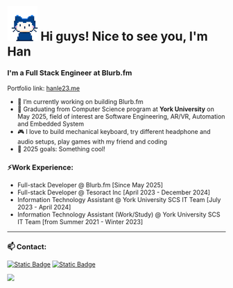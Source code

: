 <h1><img src="blob/master/rushil-whisper.gif" width="70"/> Hi guys! Nice to see you, I'm Han</h1>

### I'm a Full Stack Engineer at Blurb.fm
Portfolio link: [hanle23.me](https://hanle23.me/)

- 🔭 I’m currently working on building Blurb.fm
- 🏫 Graduating from Computer Science program at **York University** on May 2025, field of interest are Software Engineering, AR/VR, Automation and Embedded System
- 🎮 I love to build mechanical keyboard, try different headphone and audio setups, play games with my friend and coding
- 🎯 2025 goals: Something cool!

### ⚡Work Experience:

- Full-stack Developer @ Blurb.fm [Since May 2025]
- Full-stack Developer @ Tesoract Inc [April 2023 - December 2024]
- Information Technology Assistant @ York University SCS IT Team [July 2023 - April 2024]
- Information Technology Assistant (Work/Study) @ York University SCS IT Team [from Summer 2021 - Winter 2023]

---

### 📫 Contact:

[![Static Badge](https://img.shields.io/badge/Han%20Le-blue?style=flat&logo=LinkedIn&logoColor=white)](https://www.linkedin.com/in/han-le23/)
[![Static Badge](https://img.shields.io/badge/hanle.cs23%40gmail.com-red?style=flat&logo=Gmail&logoColor=white)](mailto:hanle.cs23@gmail.com)

<p float="left">
<img src="https://github-readme-stats-hanle23.vercel.app/api/top-langs/?username=hanle23&layout=compact&theme=dark">
</p>
